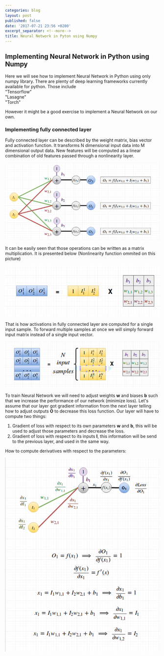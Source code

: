 ```yaml
---
categories: blog
layout: post
published: false
date: '2017-07-21 23:56 +0200'
excerpt_separator: <!--more-->
title: Neural Network in Pyton using Numpy
---
```

## Implementing Neural Network in Python using Numpy

Here we will see how to implement Neural Network in Python using only numpy library. 
There are plenty of deep learning frameworks currently available for python. Those include  
"Tensorflow"  
"Lasagne"  
"Torch"  

However it might be a good exercise to implement a Neural Network on our own.

### Implementing fully connected layer

Fully connected layer can be described by the weight matrix, bias vector and activation function. It transforms N dimensional input data into M dimensional output data. New features will be computed as a linear combination of old features passed through a nonlinearity layer.

![FullyConnectedLayer](/assets/img/NumpyNeuralNetwork/NNLayer.png)

It can be easily seen that those operations can be written as a matrix multiplication. It is presented below (Nonlinearity function ommited on this picture)

![VectorizedForm](/assets/img/NumpyNeuralNetwork/VectorForm.png)

That is how activations in fully connected layer are computed for a single input sample. To forward multiple samples at once we will simply forward input matrix instead of a single input vector.

![MatrixForm](/assets/img/NumpyNeuralNetwork/MatrixForm.png)

To train Neural Network we will need to adjust weights **w** and biases **b** such that we increase the performance of our network (minimize loss). Let's assume that our layer got gradient information from the next layer telling how to adjust outputs **O** to decrease this loss function. Our layer will have to compute two things:
1. Gradient of loss with respect to its own parameters **w** and **b**, this will be used to adjust those parameters and decrease the loss.
2. Gradient of loss with respect to its inputs **I**, this information will be send to the previous layer, and used in the same way.

How to compute derivatives with respect to the parameters:

![ParametersGradient](/assets/img/NumpyNeuralNetwork/NNDerivatives.png)


